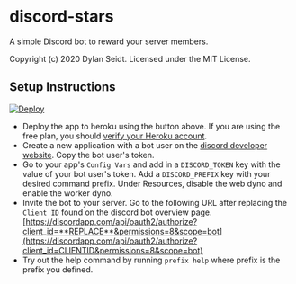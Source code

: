# discord-stars
A simple Discord bot to reward your server members.

Copyright (c) 2020 Dylan Seidt. Licensed under the MIT License.

## Setup Instructions
[![Deploy](https://www.herokucdn.com/deploy/button.svg)](https://heroku.com/deploy)

- Deploy the app to heroku using the button above. If you are using the free plan, you should [verify your Heroku account](https://devcenter.heroku.com/articles/account-verification).
- Create a new application with a bot user on the [discord developer website](https://discordapp.com/developers/applications/me). Copy the bot user's token.
- Go to your app's `Config Vars` and add in a `DISCORD_TOKEN` key with the value of your bot user's token. Add a `DISCORD_PREFIX` key with your desired command prefix. Under Resources, disable the web dyno and enable the worker dyno.
- Invite the bot to your server. Go to the following URL after replacing the `Client ID` found on the discord bot overview page. [https://discordapp.com/api/oauth2/authorize?client_id=**REPLACE**&permissions=8&scope=bot](https://discordapp.com/api/oauth2/authorize?client_id=CLIENTID&permissions=8&scope=bot)
- Try out the help command by running `prefix help` where prefix is the prefix you defined.
